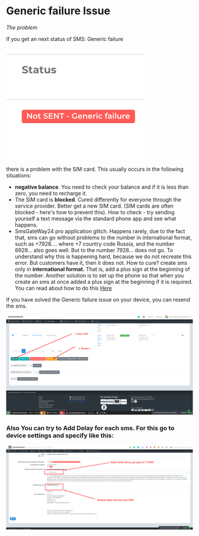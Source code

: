 # Generic failure Issue

*The problem*

If you get an next status of SMS:
Generic failure

![SmsGatrWay24 Logo](../imgs/generic_failure.png)

there is a problem with the SIM card. This usually occurs in the following situations:

- **negative balance**. You need to check your balance and if it is less than zero, you need to recharge it.
- The SIM card is **blocked**. Cured differently for everyone through the service provider. Better get a new SIM card. (SIM cards are often blocked - here's how to prevent this). How to check - try sending yourself a text message via the standard phone app and see what happens.
- SmsGateWay24 pro application glitch. Happens rarely, due to the fact that, sms can go without problems to the number in international format, such as +7928.... where +7 country code Russia, and the number 8928... also goes well. But to the number 7928... does not go. To understand why this is happening hard, because we do not recreate this error. But customers have it, then it does not. How to cure? create sms only in **international format.** That is, add a plus sign at the beginning of the number. Another solution is to set up the phone so that when you create an sms at once added a plus sign at the beginning if it is required. You can read about how to do this [Here](Default%20prefix%20for%20phone%20numbers.md)

If you have solved the Generic failure issue on your device, you can resend the sms.


![SmsGatrWay24 Logo](../imgs/Sms-List-SmsGateWay24.png)


### Also You can try to Add Delay for each sms. For this go to device settings and specify like this:

![SmsGatrWay24 Logo](../imgs/device_delay.png)


